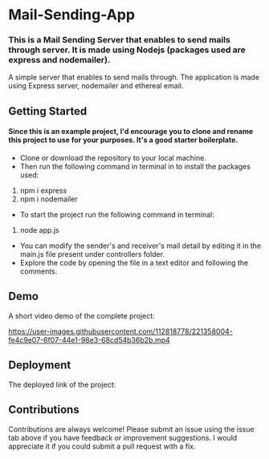 # Mail-Sending-App

### This is a Mail Sending Server that enables to send mails through server. It is made using Nodejs (packages used are express and nodemailer).

A simple server that enables to send mails through. The application is made using Express server, nodemailer and ethereal email.

## Getting Started

#### Since this is an example project, I'd encourage you to clone and rename this project to use for your purposes. It's a good starter boilerplate.

* Clone or download the repository to your local machine.
* Then run the following command in terminal in to install the packages used: 
1. npm i express
2. npm i nodemailer
* To start the project run the following command in terminal:
1. node app.js
* You can modify the sender's and receiver's mail detail by editing it in the main.js file present under controllers folder.
* Explore the code by opening the file in a text editor and following the comments.

## Demo

A short video demo of the complete project:






https://user-images.githubusercontent.com/112818778/221358004-fe4c9e07-6f07-44e1-98e3-68cd54b36b2b.mp4










## Deployment

The deployed link of the project: 
#### 

## Contributions

Contributions are always welcome! Please submit an issue using the issue tab above if you have feedback or improvement suggestions. I would appreciate it if you could submit a pull request with a fix.
